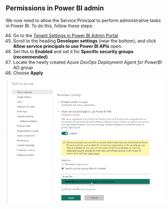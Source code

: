 ## Permissions in Power BI admin

We now need to allow the Service Principal to perform administrative tasks in Power BI. To do this, follow these steps:

44. Go to the [Tenant Settings in Power BI Admin Portal](https://app.powerbi.com/admin-portal/tenantSettings)
44. Scroll to the heading **Developer settings** (near the bottom), and click **Allow service principals to use Power BI APIs** open.
44. Set this to **Enabled** and set it for **Specific security groups (recommended)**
44. Locate the newly created *Azure DevOps Deployment Agent for PowerBI* AD group
44. Choose **Apply**

![Enable the Power BI tenant to deploy](img/43-powerbi-tenant-settings-use-powerbi-apis.png)